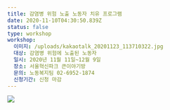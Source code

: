 ```yaml
---
title: 감염병 위험 노출 노동자 치유 프로그램
date: 2020-11-10T04:30:50.839Z
status: false
type: workshop
workshop:
  이미지: /uploads/kakaotalk_20201123_113710322.jpg
  대상: 감염병 위험에 노출된 노동자
  일시: 2020년 11월 11일~12월 9일
  장소: 서울혁신파크 큰이야기방
  문의: 노동복지팀 02-6952-1874
  신청기간: 신청 마감
---
```

![ ](/uploads/kakaotalk_20201123_113710322.jpg " ")